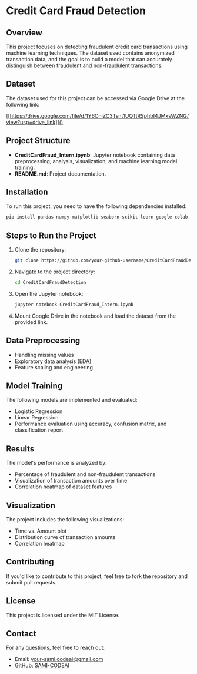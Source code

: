 # Credit Card Fraud Detection

## Overview
This project focuses on detecting fraudulent credit card transactions using machine learning techniques. The dataset used contains anonymized transaction data, and the goal is to build a model that can accurately distinguish between fraudulent and non-fraudulent transactions.

## Dataset
The dataset used for this project can be accessed via Google Drive at the following link:

[[https://drive.google.com/file/d/1Y6CniZC3Tsnt1UQTtRSphbI4JMxsWZNG/view?usp=drive_link]]()

## Project Structure
- **CreditCardFraud_Intern.ipynb**: Jupyter notebook containing data preprocessing, analysis, visualization, and machine learning model training.
- **README.md**: Project documentation.

## Installation
To run this project, you need to have the following dependencies installed:

```bash
pip install pandas numpy matplotlib seaborn scikit-learn google-colab
```

## Steps to Run the Project
1. Clone the repository:
   ```bash
   git clone https://github.com/your-github-username/CreditCardFraudDetection.git
   ```
2. Navigate to the project directory:
   ```bash
   cd CreditCardFraudDetection
   ```
3. Open the Jupyter notebook:
   ```bash
   jupyter notebook CreditCardFraud_Intern.ipynb
   ```
4. Mount Google Drive in the notebook and load the dataset from the provided link.

## Data Preprocessing
- Handling missing values
- Exploratory data analysis (EDA)
- Feature scaling and engineering

## Model Training
The following models are implemented and evaluated:
- Logistic Regression
- Linear Regression
- Performance evaluation using accuracy, confusion matrix, and classification report

## Results
The model's performance is analyzed by:
- Percentage of fraudulent and non-fraudulent transactions
- Visualization of transaction amounts over time
- Correlation heatmap of dataset features

## Visualization
The project includes the following visualizations:
- Time vs. Amount plot
- Distribution curve of transaction amounts
- Correlation heatmap

## Contributing
If you'd like to contribute to this project, feel free to fork the repository and submit pull requests.

## License
This project is licensed under the MIT License.

## Contact
For any questions, feel free to reach out:
- Email: your-sami.codeai@gmail.com
- GitHub: [SAMI-CODEAI](https://github.com/SAMI-CODEAI)

